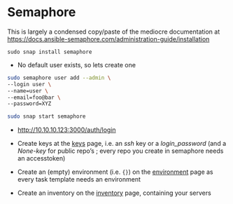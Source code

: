 # Semaphore

This is largely a condensed copy/paste of the mediocre documentation at https://docs.ansible-semaphore.com/administration-guide/installation

`sudo snap install semaphore`

* No default user exists, so lets create one
```bash
sudo semaphore user add --admin \
--login user \
--name=user \
--email=foo@bar \
--password=XYZ

sudo snap start semaphore
```

* http://10.10.10.123:3000/auth/login

* Create keys at the [keys](http://10.10.10.123:3000/project/1/keys) page, i.e. an _ssh_ key or a _login_password_ (and a _None-key_ for public repo’s ; every repo you create in semaphore needs an accesstoken)

* Create an (empty) environment (i.e. `{}`) on the [environment](http://10.10.10.123:3000/project/1/environment) page as every task template needs an environment

* Create an inventory on the [inventory](http://10.10.10.123:3000/project/1/inventory) page, containing your servers
